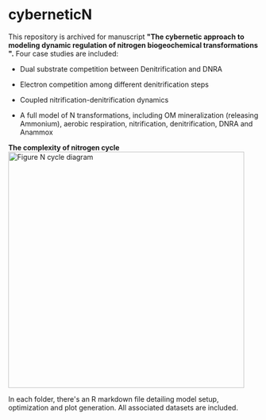 # cyberneticN

This repository is archived for manuscript **"The cybernetic approach to modeling dynamic regulation of nitrogen biogeochemical transformations 
".** Four case studies are included: 


* Dual substrate competition between Denitrification and DNRA

* Electron competition among different denitrification steps

* Coupled nitrification-denitrification dynamics

* A full model of N transformations, including OM mineralization (releasing Ammonium), aerobic respiration, nitrification, denitrification, DNRA and Anammox



**The complexity of nitrogen cycle**
<img width="475" alt="Figure N cycle diagram" src="https://user-images.githubusercontent.com/16612176/124702199-db4a1400-dea4-11eb-815b-1b6aa31bd199.png">



In each folder, there's an R markdown file detailing model setup, optimization and plot generation. All associated datasets are included.
